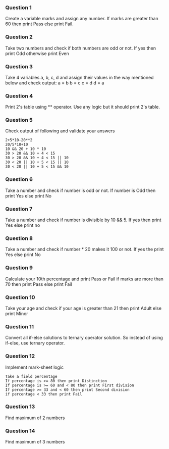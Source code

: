 ### Question 1

Create a variable marks and assign any number. If marks are greater than 60 then print Pass else print Fail.

### Question 2

Take two numbers and check if both numbers are odd or not. If yes then print Odd otherwise print Even

### Question 3

Take 4 variables a, b, c, d and assign their values in the way mentioned below and check output:
a = b
b = c
c = d
d = a

### Question 4

Print 2's table using \*\* operator. Use any logic but it should print 2's table.

### Question 5

Check output of following and validate your answers

```
2+5*10-20**2
20/5*10+10
10 && 20 + 10 * 10
30 > 20 && 10 + 4 < 15
30 > 20 && 10 + 4 < 15 || 10
30 < 20 || 10 + 5 < 15 || 10
30 < 20 || 10 + 5 < 15 && 10
```

### Question 6

Take a number and check if number is odd or not. If number is Odd then print Yes else print No

### Question 7

Take a number and check if number is divisible by 10 && 5. If yes then print Yes else print no

### Question 8

Take a number and check if number \* 20 makes it 100 or not. If yes the print Yes else print No

### Question 9

Calculate your 10th percentage and print Pass or Fail if marks are more than 70 then print Pass else print Fail

### Question 10

Take your age and check if your age is greater than 21 then print Adult else print Minor

### Question 11

Convert all if-else solutions to ternary operator solution. So instead of using if-else, use ternary operator.

### Question 12

Implement mark-sheet logic

```
Take a field percentage
If percentage is >= 80 then print Distinction
If percentage is >= 60 and < 80 then print First division
If percentage >= 33 and < 60 then print Second division
if percentage < 33 then print Fail
```

### Question 13

Find maximum of 2 numbers

### Question 14

Find maximum of 3 numbers
